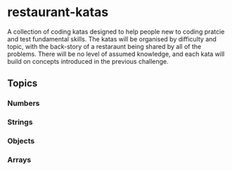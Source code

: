 # restaurant-katas

A collection of coding katas designed to help people new to coding pratcie and test fundamental skills. The katas will be organised by difficulty and topic, with the back-story of a restaraunt being shared by all of the problems. There will be no level of assumed knowledge, and each kata will build on concepts introduced in the previous challenge.

## Topics

### Numbers

### Strings

### Objects

### Arrays

